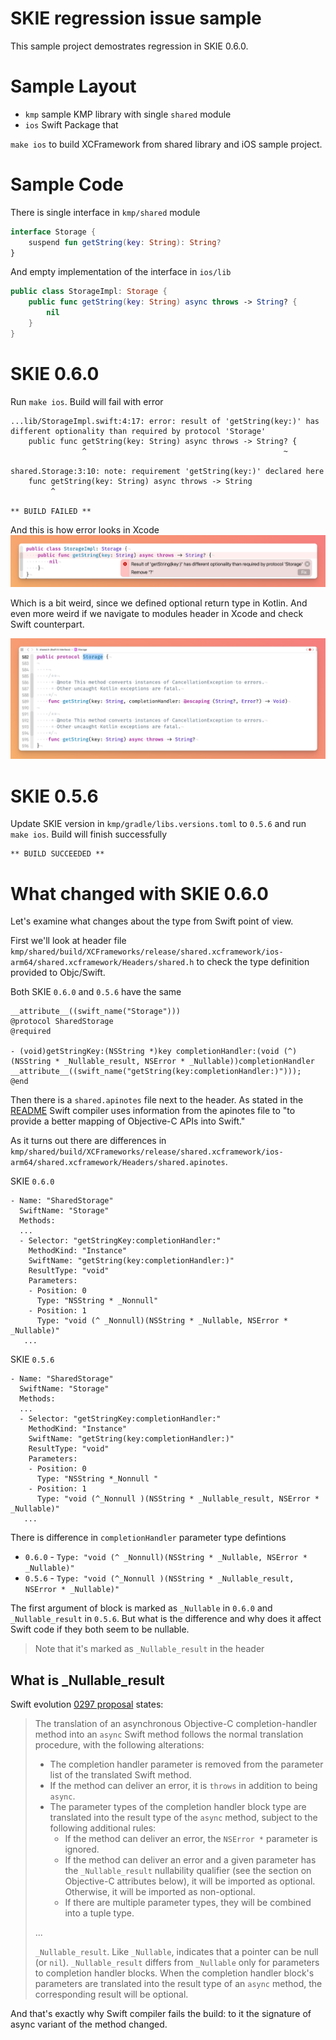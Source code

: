 # SKIE regression issue sample

This sample project demostrates regression in SKIE 0.6.0.

# Sample Layout

* `kmp` sample KMP library with single `shared` module
* `ios` Swift Package that 

`make ios` to build XCFramework from shared library and iOS sample project.

# Sample Code

There is single interface in `kmp/shared` module
```kotlin
interface Storage {
    suspend fun getString(key: String): String?
}
```

And empty implementation of the interface in `ios/lib`
```swift
public class StorageImpl: Storage {
    public func getString(key: String) async throws -> String? {
        nil
    }
}
```

# SKIE 0.6.0

Run `make ios`. Build will fail with error
```
...lib/StorageImpl.swift:4:17: error: result of 'getString(key:)' has different optionality than required by protocol 'Storage'
    public func getString(key: String) async throws -> String? {
                ^                                            ~
                                                             
shared.Storage:3:10: note: requirement 'getString(key:)' declared here
    func getString(key: String) async throws -> String
         ^

** BUILD FAILED **
```

And this is how error looks in Xcode
![Compilation error](./images/error.png)

Which is a bit weird, since we defined optional return type in Kotlin. And even more weird if we navigate to modules header in Xcode and check Swift counterpart.

![Header](./images/header.png)

# SKIE 0.5.6

Update SKIE version in `kmp/gradle/libs.versions.toml` to `0.5.6` and run `make ios`. Build will finish successfully
```
** BUILD SUCCEEDED **
```

# What changed with SKIE 0.6.0

Let's examine what changes about the type from Swift point of view. 

First we'll look at header file `kmp/shared/build/XCFrameworks/release/shared.xcframework/ios-arm64/shared.xcframework/Headers/shared.h` to check the type definition provided to Objc/Swift.

Both SKIE `0.6.0` and `0.5.6` have the same
```
__attribute__((swift_name("Storage")))
@protocol SharedStorage
@required

- (void)getStringKey:(NSString *)key completionHandler:(void (^)(NSString * _Nullable_result, NSError * _Nullable))completionHandler __attribute__((swift_name("getString(key:completionHandler:)")));
@end
```

Then there is a `shared.apinotes` file next to the header. As stated in the [README](https://github.com/apple/swift/blob/main/apinotes/README.md) Swift compiler uses information from the apinotes file to "to provide a better mapping of Objective-C APIs into Swift."

As it turns out there are differences in `kmp/shared/build/XCFrameworks/release/shared.xcframework/ios-arm64/shared.xcframework/Headers/shared.apinotes`. 

SKIE `0.6.0`
```
- Name: "SharedStorage"
  SwiftName: "Storage"
  Methods:
  ...
  - Selector: "getStringKey:completionHandler:"
    MethodKind: "Instance"
    SwiftName: "getString(key:completionHandler:)"
    ResultType: "void"
    Parameters:
    - Position: 0
      Type: "NSString * _Nonnull"
    - Position: 1
      Type: "void (^ _Nonnull)(NSString * _Nullable, NSError * _Nullable)"
   ...
```

SKIE `0.5.6`
```
- Name: "SharedStorage"
  SwiftName: "Storage"
  Methods:
  ...
  - Selector: "getStringKey:completionHandler:"
    MethodKind: "Instance"
    SwiftName: "getString(key:completionHandler:)"
    ResultType: "void"
    Parameters:
    - Position: 0
      Type: "NSString *_Nonnull "
    - Position: 1
      Type: "void (^_Nonnull )(NSString * _Nullable_result, NSError * _Nullable)"
   ...
```

There is difference in `completionHandler` parameter type defintions
* `0.6.0` - `Type: "void (^ _Nonnull)(NSString * _Nullable, NSError * _Nullable)"`
* `0.5.6` - `Type: "void (^_Nonnull )(NSString * _Nullable_result, NSError * _Nullable)"`

The first argument of block is marked as `_Nullable` in `0.6.0` and `_Nullable_result` in `0.5.6`. But what is the difference and why does it affect Swift code if they both seem to be nullable.

> Note that it's marked as `_Nullable_result` in the header

## What is _Nullable_result

Swift evolution [0297 proposal](https://github.com/apple/swift-evolution/blob/main/proposals/0297-concurrency-objc.md) states:

> The translation of an asynchronous Objective-C completion-handler method into an `async` Swift method follows the normal translation procedure, with the following alterations:
> 
> * The completion handler parameter is removed from the parameter list of the translated Swift method.
> * If the method can deliver an error, it is `throws` in addition to being `async`.
> * The parameter types of the completion handler block type are translated into the result type of the `async` method, subject to the following additional rules:
>   * If the method can deliver an error, the `NSError *` parameter is ignored. 
>   * If the method can deliver an error and a given parameter has the `_Nullable_result` nullability qualifier (see the section on Objective-C attributes below), it will be imported as optional. Otherwise, it will be imported as non-optional.
>   * If there are multiple parameter types, they will be combined into a tuple type.
>
> ...
>
> `_Nullable_result`. Like `_Nullable`, indicates that a pointer can be null (or `nil`). `_Nullable_result` differs from `_Nullable` only for parameters to completion handler blocks. When the completion handler block's parameters are translated into the result type of an `async` method, the corresponding result will be optional.

And that's exactly why Swift compiler fails the build: to it the signature of async variant of the method changed.
